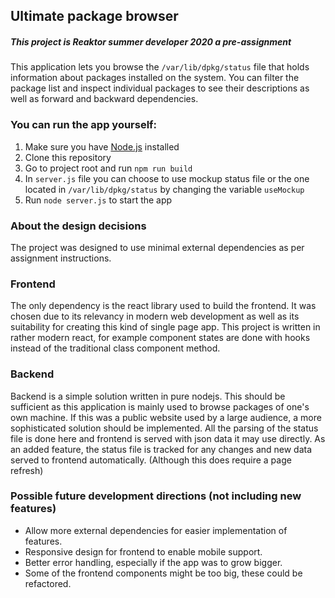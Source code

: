 ## Ultimate package browser

##### *This project is Reaktor summer developer 2020 a pre-assignment*



This application lets you browse the `/var/lib/dpkg/status` file that holds information about packages installed on the system.
You can filter the package list and inspect individual packages to see their descriptions as well as forward and
backward dependencies.  

### You can run the app yourself:

1. Make sure you have [Node.js](https://nodejs.org/en/) installed
2. Clone this repository
3. Go to project root and run `npm run build`
4. In `server.js` file you can choose to use mockup status file or the one located in `/var/lib/dpkg/status` by changing the variable `useMockup`
5. Run `node server.js` to start the app 

### About the design decisions 

The project was designed to use minimal external dependencies as per assignment instructions.

### Frontend

The only dependency is the react library used to build the frontend. 
It was chosen due to its relevancy in modern web development as well as its suitability for creating this kind of single page app. 
This project is written in rather modern react, for example component states are done with hooks instead of the traditional class component method. 

### Backend

Backend is a simple solution written in pure nodejs.
This should be sufficient as this application is mainly used to browse packages of one's own machine. 
If this was a public website used by a large audience, a more sophisticated solution should be implemented. 
All the parsing of the status file is done here and frontend is served with json data it may use directly. 
As an added feature, the status file is tracked for any changes and new data served to frontend automatically.
(Although this does require a page refresh)

### Possible future development directions (not including new features)

* Allow more external dependencies for easier implementation of features. 
* Responsive design for frontend to enable mobile support.
* Better error handling, especially if the app was to grow bigger.
* Some of the frontend components might be too big, these could be refactored.
